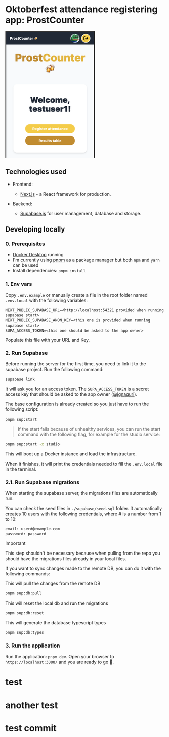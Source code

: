 # Oktoberfest attendance registering app: ProstCounter

<picture>
 <source media="(prefers-color-scheme: dark)" srcset="./docs/home-page-screenshot.png">
 <source media="(prefers-color-scheme: light)" srcset="./docs/home-page-screenshot.png">
 <img
    alt="Screenshot of the home page of the app"
    src="./docs/home-page-screenshot.png"
    height="400"
 >
</picture>

## Technologies used

- Frontend:

  - [Next.js](https://github.com/vercel/next.js) - a React framework for production.

- Backend:

  - [Supabase.js](https://supabase.com/) for user management, database and storage.

## Developing locally

### 0. Prerequisites

- [Docker Desktop](https://www.docker.com/products/docker-desktop/) running
- I'm currently using [pnpm](https://pnpm.io/) as a package manager but both `npm` and `yarn` can be used
- Install dependencies: `pnpm install`

### 1. Env vars

Copy `.env.example` or manually create a file in the root folder named `.env.local` with the following variables:

```
NEXT_PUBLIC_SUPABASE_URL=<http://localhost:54321 provided when running supabase start>
NEXT_PUBLIC_SUPABASE_ANON_KEY=<this one is provided when running supabase start>
SUPA_ACCESS_TOKEN=<this one should be asked to the app owner>
```

Populate this file with your URL and Key.

### 2. Run Supabase

Before running the server for the first time, you need to link it to the supabase project. Run the following command:

```bash
supabase link
```

It will ask you for an access token. The `SUPA_ACCESS_TOKEN` is a secret access key that should be asked to the app owner ([@ignaguri](https://github.com/ignaguri)).

The base configuration is already created so you just have to run the following script:

```bash
pnpm sup:start
```

> If the start fails because of unhealthy services, you can run the start command with the following flag, for example for the studio service:

```bash
pnpm sup:start -x studio
```

This will boot up a Docker instance and load the infrastructure.

When it finishes, it will print the credentials needed to fill the `.env.local` file in the terminal.

### 2.1. Run Supabase migrations

When starting the supabase server, the migrations files are automatically run.

You can check the seed files in `./supabase/seed.sql` folder. It automatically creates 10 users with the following credentials, where # is a number from 1 to 10:

```
email: user#@example.com
password: password
```

> [!IMPORTANT]
> This step shouldn't be necessary because when pulling from the repo you should have the migrations files already in your local files.

If you want to sync changes made to the remote DB, you can do it with the following commands:

This will pull the changes from the remote DB

```bash
pnpm sup:db:pull
```

This will reset the local db and run the migrations

```bash
pnpm sup:db:reset
```

This will generate the database typescript types

```bash
pnpm sup:db:types
```

### 3. Run the application

Run the application: `pnpm dev`. Open your browser to `https://localhost:3000/` and you are ready to go 🚀.
# test
# another test
# test commit
